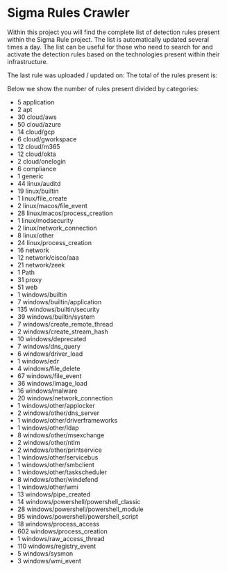 # Sigma Rules Crawler
Within this project you will find the complete list of detection rules present within the Sigma Rule project. The list is automatically updated several times a day.
The list can be useful for those who need to search for and activate the detection rules based on the technologies present within their infrastructure.

The last rule was uploaded / updated on:
The total of the rules present is:

Below we show the number of rules present divided by categories:
- 5 application
- 2 apt
- 30 cloud/aws
- 50 cloud/azure
- 14 cloud/gcp
- 6 cloud/gworkspace
- 12 cloud/m365
- 12 cloud/okta
- 2 cloud/onelogin
- 6 compliance
- 1 generic
- 44 linux/auditd
- 19 linux/builtin
- 1 linux/file_create
- 2 linux/macos/file_event
- 28 linux/macos/process_creation
- 1 linux/modsecurity
- 2 linux/network_connection
- 8 linux/other
- 24 linux/process_creation
- 16 network
- 12 network/cisco/aaa
- 21 network/zeek
- 1 Path
- 31 proxy
- 51 web
- 1 windows/builtin
- 7 windows/builtin/application
- 135 windows/builtin/security
- 39 windows/builtin/system
- 7 windows/create_remote_thread
- 2 windows/create_stream_hash
- 10 windows/deprecated
- 7 windows/dns_query
- 6 windows/driver_load
- 1 windows/edr
- 4 windows/file_delete
- 67 windows/file_event
- 36 windows/image_load
- 16 windows/malware
- 20 windows/network_connection
- 1 windows/other/applocker
- 2 windows/other/dns_server
- 1 windows/other/driverframeworks
- 1 windows/other/ldap
- 8 windows/other/msexchange
- 2 windows/other/ntlm
- 2 windows/other/printservice
- 1 windows/other/servicebus
- 1 windows/other/smbclient
- 1 windows/other/taskscheduler
- 8 windows/other/windefend
- 1 windows/other/wmi
- 13 windows/pipe_created
- 14 windows/powershell/powershell_classic
- 28 windows/powershell/powershell_module
- 95 windows/powershell/powershell_script
- 18 windows/process_access
- 602 windows/process_creation
- 1 windows/raw_access_thread
- 110 windows/registry_event
- 5 windows/sysmon
- 3 windows/wmi_event
